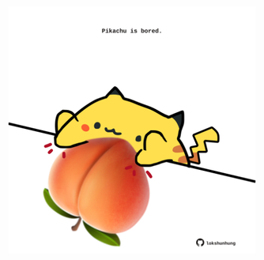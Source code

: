<!-- built at 15/08/2023, 04:00:42 UTC -->
<p align="center">
  <img width="500" height="500" src="./ReadmeImage.svg">
</p>
